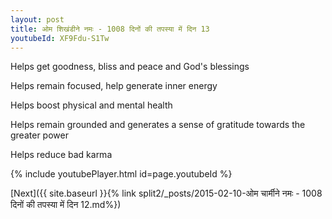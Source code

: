 ```yaml
---
layout: post
title: ओम शिखंडीने नमः - 1008 दिनों की तपस्या में दिन 13
youtubeId: XF9Fdu-S1Tw
---
```

 
 
Helps get goodness, bliss and peace and God's blessings
 
Helps remain focused, help generate inner energy 
 
Helps boost physical and mental health 
 
Helps remain grounded and generates a sense of gratitude towards the greater power 
 
Helps reduce bad karma
 
 
 
 


{% include youtubePlayer.html id=page.youtubeId %}
 
[Next]({{ site.baseurl }}{% link  split2/_posts/2015-02-10-ओम चार्मीने नमः - 1008 दिनों की तपस्या में दिन 12.md%})
 
